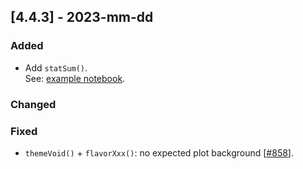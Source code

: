 ## [4.4.3] - 2023-mm-dd

### Added

- Add `statSum()`.  
  See: [example notebook](https://nbviewer.org/github/JetBrains/lets-plot-kotlin/blob/master/docs/examples/jupyter-notebooks/f-4.x.x/stat_sum.ipynb).


### Changed

### Fixed

- `themeVoid()` + `flavorXxx()`: no expected plot background [[#858](https://github.com/JetBrains/lets-plot/issues/858)].